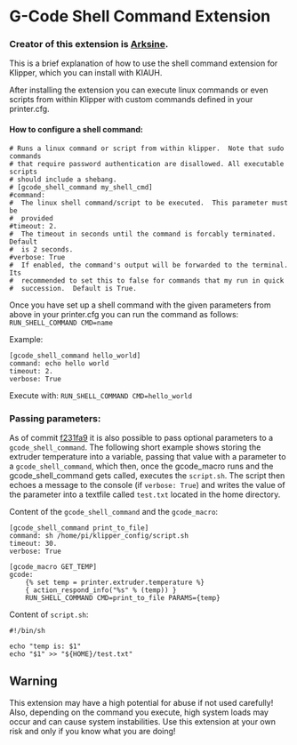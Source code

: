 # G-Code Shell Command Extension

### Creator of this extension is [Arksine](https://github.com/Arksine).

This is a brief explanation of how to use the shell command extension for Klipper, which you can install with KIAUH.

After installing the extension you can execute linux commands or even scripts from within Klipper with custom commands defined in your printer.cfg.

#### How to configure a shell command:

```shell
# Runs a linux command or script from within klipper.  Note that sudo commands
# that require password authentication are disallowed. All executable scripts
# should include a shebang.
# [gcode_shell_command my_shell_cmd]
#command:
#  The linux shell command/script to be executed.  This parameter must be
#  provided
#timeout: 2.
#  The timeout in seconds until the command is forcably terminated.  Default
#  is 2 seconds.
#verbose: True
#  If enabled, the command's output will be forwarded to the terminal.  Its
#  recommended to set this to false for commands that my run in quick
#  succession.  Default is True.
```

Once you have set up a shell command with the given parameters from above in your printer.cfg you can run the command as follows:
`RUN_SHELL_COMMAND CMD=name`

Example:

```
[gcode_shell_command hello_world]
command: echo hello world
timeout: 2.
verbose: True
```

Execute with:
`RUN_SHELL_COMMAND CMD=hello_world`

### Passing parameters:
As of commit [f231fa9](https://github.com/th33xitus/kiauh/commit/f231fa9c69191f23277b4e3319f6b675bfa0ee42) it is also possible to pass optional parameters to a `gcode_shell_command`.
The following short example shows storing the extruder temperature into a variable, passing that value with a parameter to a `gcode_shell_command`, which then, 
once the gcode_macro runs and the gcode_shell_command gets called, executes the `script.sh`. The script then echoes a message to the console (if `verbose: True`) 
and writes the value of the parameter into a textfile called `test.txt` located in the home directory.

Content of the `gcode_shell_command` and the `gcode_macro`:
```
[gcode_shell_command print_to_file]
command: sh /home/pi/klipper_config/script.sh
timeout: 30.
verbose: True

[gcode_macro GET_TEMP]
gcode:
    {% set temp = printer.extruder.temperature %}
    { action_respond_info("%s" % (temp)) }
    RUN_SHELL_COMMAND CMD=print_to_file PARAMS={temp}
```

Content of `script.sh`:
```shell
#!/bin/sh

echo "temp is: $1"
echo "$1" >> "${HOME}/test.txt"
```

## Warning

This extension may have a high potential for abuse if not used carefully! Also, depending on the command you execute, high system loads may occur and can cause system instabilities.
Use this extension at your own risk and only if you know what you are doing!
